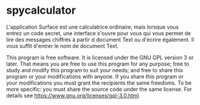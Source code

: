 # spycalculator
L'application Surface est une calculatrice ordinaire, mais lorsque vous entrez un code secret, une interface s'ouvre pour vous qui vous permet de lire des messages chiffrés à partir d document Text ou d'écrire également. Il vous suffit d'entrer le nom de document Text.


This program is free software. 
It is licensed under the GNU GPL version 3 or later. 
That means you are free to use this program for any purpose; 
free to study and modify this program to suit your needs; 
and free to share this program or your modifications with anyone. 
If you share this program or your modifications 
you must grant the recipients the same freedoms. 
To be more specific: you must share the source code under the same license. 
For details see https://www.gnu.org/licenses/gpl-3.0.html 
